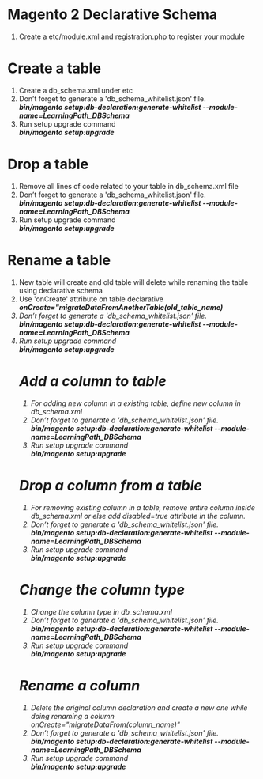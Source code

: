 # Magento 2 Declarative Schema

1.	Create a etc/module.xml and registration.php to register your module

# Create a table

1.	Create a db_schema.xml under etc 
2.	Don’t forget to generate a 'db_schema_whitelist.json' file.</br>
    <i><b>bin/magento setup:db-declaration:generate-whitelist --module-name=LearningPath_DBSchema</b></i>
3.	Run setup upgrade command</br>
     <i><b>bin/magento setup:upgrade</b></i>


# Drop a table

1. Remove all lines of code related to your table in db_schema.xml file
2.	Don’t forget to generate a 'db_schema_whitelist.json' file.</br>
    <i><b>bin/magento setup:db-declaration:generate-whitelist --module-name=LearningPath_DBSchema</b></i>
3.	Run setup upgrade command</br>
     <i><b>bin/magento setup:upgrade</b></i>


# Rename a table 

1. New table will create and old table will delete while renaming the table using declarative schema
2. Use 'onCreate' attribute on table declarative 
    <i><b>onCreate="migrateDataFromAnotherTable(old_table_name)</b></i>
    <i><table name="new_table_name" onCreate="migrateDataFromAnotherTable(old_table_name)"></i>
3. Don’t forget to generate a 'db_schema_whitelist.json' file.</br>
    <i><b>bin/magento setup:db-declaration:generate-whitelist --module-name=LearningPath_DBSchema</b></i>
4. Run setup upgrade command</br>
     <i><b>bin/magento setup:upgrade</b></i>


# Add a column to table

1. For adding new column in a existing table, define new column in db_schema.xml
2. Don’t forget to generate a 'db_schema_whitelist.json' file.</br>
    <i><b>bin/magento setup:db-declaration:generate-whitelist --module-name=LearningPath_DBSchema</b></i>
3. Run setup upgrade command</br>
     <i><b>bin/magento setup:upgrade</b></i>


# Drop a column from a table

1. For removing existing column in a table, remove entire column inside db_schema.xml or else add disabled=true attribute in the column.
2. Don’t forget to generate a 'db_schema_whitelist.json' file.</br>
    <i><b>bin/magento setup:db-declaration:generate-whitelist --module-name=LearningPath_DBSchema</b></i>
3. Run setup upgrade command</br>
     <i><b>bin/magento setup:upgrade</b></i>


# Change the column type

1. Change the column type in db_schema.xml
2. Don’t forget to generate a 'db_schema_whitelist.json' file.</br>
    <i><b>bin/magento setup:db-declaration:generate-whitelist --module-name=LearningPath_DBSchema</b></i>
3. Run setup upgrade command</br>
     <i><b>bin/magento setup:upgrade</b></i>


# Rename a column

1. Delete the original column declaration and create a new one while doing renaming a column
    onCreate="migrateDataFrom(column_name)"
2. Don’t forget to generate a 'db_schema_whitelist.json' file.</br>
    <i><b>bin/magento setup:db-declaration:generate-whitelist --module-name=LearningPath_DBSchema</b></i>
3. Run setup upgrade command</br>
     <i><b>bin/magento setup:upgrade</b></i>
   



















